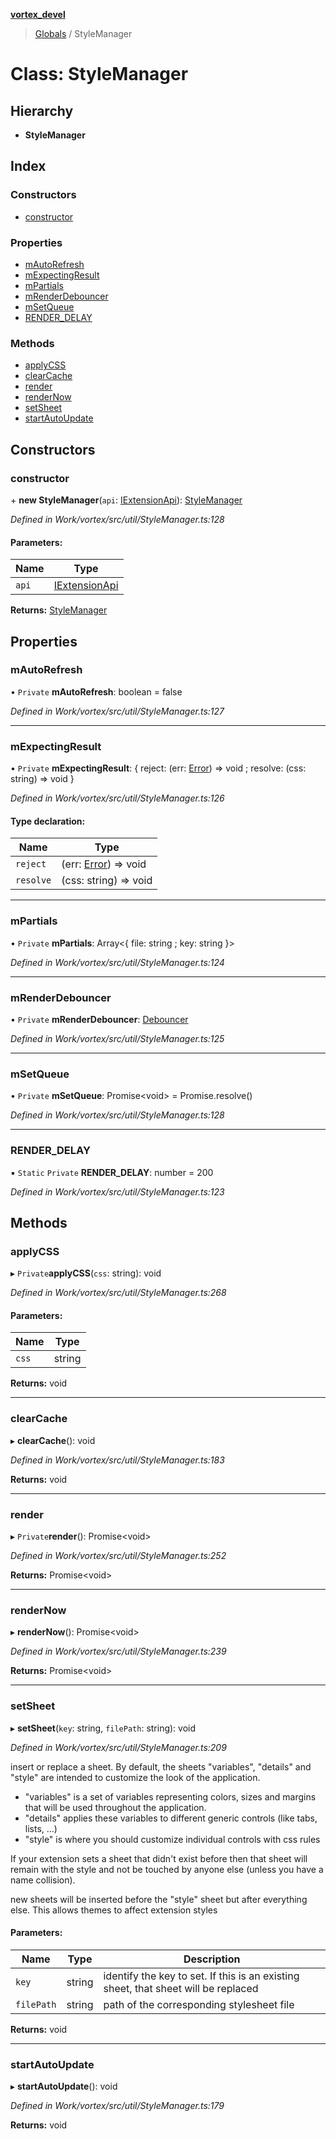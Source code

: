 **[vortex_devel](../README.md)**

> [Globals](../globals.md) / StyleManager

# Class: StyleManager

## Hierarchy

* **StyleManager**

## Index

### Constructors

* [constructor](stylemanager.md#constructor)

### Properties

* [mAutoRefresh](stylemanager.md#mautorefresh)
* [mExpectingResult](stylemanager.md#mexpectingresult)
* [mPartials](stylemanager.md#mpartials)
* [mRenderDebouncer](stylemanager.md#mrenderdebouncer)
* [mSetQueue](stylemanager.md#msetqueue)
* [RENDER\_DELAY](stylemanager.md#render_delay)

### Methods

* [applyCSS](stylemanager.md#applycss)
* [clearCache](stylemanager.md#clearcache)
* [render](stylemanager.md#render)
* [renderNow](stylemanager.md#rendernow)
* [setSheet](stylemanager.md#setsheet)
* [startAutoUpdate](stylemanager.md#startautoupdate)

## Constructors

### constructor

\+ **new StyleManager**(`api`: [IExtensionApi](../interfaces/iextensionapi.md)): [StyleManager](stylemanager.md)

*Defined in Work/vortex/src/util/StyleManager.ts:128*

#### Parameters:

Name | Type |
------ | ------ |
`api` | [IExtensionApi](../interfaces/iextensionapi.md) |

**Returns:** [StyleManager](stylemanager.md)

## Properties

### mAutoRefresh

• `Private` **mAutoRefresh**: boolean = false

*Defined in Work/vortex/src/util/StyleManager.ts:127*

___

### mExpectingResult

• `Private` **mExpectingResult**: { reject: (err: [Error](notsupportederror.md#error)) => void ; resolve: (css: string) => void  }

*Defined in Work/vortex/src/util/StyleManager.ts:126*

#### Type declaration:

Name | Type |
------ | ------ |
`reject` | (err: [Error](notsupportederror.md#error)) => void |
`resolve` | (css: string) => void |

___

### mPartials

• `Private` **mPartials**: Array\<{ file: string ; key: string  }>

*Defined in Work/vortex/src/util/StyleManager.ts:124*

___

### mRenderDebouncer

• `Private` **mRenderDebouncer**: [Debouncer](debouncer.md)

*Defined in Work/vortex/src/util/StyleManager.ts:125*

___

### mSetQueue

• `Private` **mSetQueue**: Promise\<void> = Promise.resolve()

*Defined in Work/vortex/src/util/StyleManager.ts:128*

___

### RENDER\_DELAY

▪ `Static` `Private` **RENDER\_DELAY**: number = 200

*Defined in Work/vortex/src/util/StyleManager.ts:123*

## Methods

### applyCSS

▸ `Private`**applyCSS**(`css`: string): void

*Defined in Work/vortex/src/util/StyleManager.ts:268*

#### Parameters:

Name | Type |
------ | ------ |
`css` | string |

**Returns:** void

___

### clearCache

▸ **clearCache**(): void

*Defined in Work/vortex/src/util/StyleManager.ts:183*

**Returns:** void

___

### render

▸ `Private`**render**(): Promise\<void>

*Defined in Work/vortex/src/util/StyleManager.ts:252*

**Returns:** Promise\<void>

___

### renderNow

▸ **renderNow**(): Promise\<void>

*Defined in Work/vortex/src/util/StyleManager.ts:239*

**Returns:** Promise\<void>

___

### setSheet

▸ **setSheet**(`key`: string, `filePath`: string): void

*Defined in Work/vortex/src/util/StyleManager.ts:209*

insert or replace a sheet.
By default, the sheets "variables", "details" and "style" are intended to customize the
look of the application.
- "variables" is a set of variables representing colors, sizes and
  margins that will be used throughout the application.
- "details" applies these variables to different generic controls (like tabs, lists, ...)
- "style" is where you should customize individual controls with css rules

If your extension sets a sheet that didn't exist before then that sheet will
remain with the style and not be touched by anyone else (unless you have a name collision).

new sheets will be inserted before the "style" sheet but after everything else. This allows
themes to affect extension styles

#### Parameters:

Name | Type | Description |
------ | ------ | ------ |
`key` | string | identify the key to set. If this is an existing sheet, that sheet will be                     replaced |
`filePath` | string | path of the corresponding stylesheet file  |

**Returns:** void

___

### startAutoUpdate

▸ **startAutoUpdate**(): void

*Defined in Work/vortex/src/util/StyleManager.ts:179*

**Returns:** void
